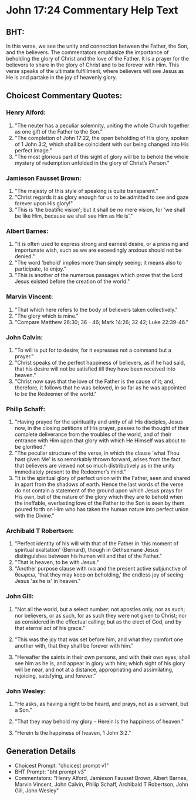 # John 17:24 Commentary Help Text

## BHT:
In this verse, we see the unity and connection between the Father, the Son, and the believers. The commentators emphasize the importance of beholding the glory of Christ and the love of the Father. It is a prayer for the believers to share in the glory of Christ and to be forever with Him. This verse speaks of the ultimate fulfillment, where believers will see Jesus as He is and partake in the joy of heavenly glory.

## Choicest Commentary Quotes:
### Henry Alford:
1. "The neuter has a peculiar solemnity, uniting the whole Church together as one gift of the Father to the Son."
2. "The completion of John 17:22, the open beholding of His glory, spoken of 1 John 3:2, which shall be coincident with our being changed into His perfect image."
3. "The most glorious part of this sight of glory will be to behold the whole mystery of redemption unfolded in the glory of Christ’s Person."

### Jamieson Fausset Brown:
1. "The majesty of this style of speaking is quite transparent."
2. "Christ regards it as glory enough for us to be admitted to see and gaze forever upon His glory!"
3. "This is 'the beatific vision'; but it shall be no mere vision, for 'we shall be like Him, because we shall see Him as He is'."

### Albert Barnes:
1. "It is often used to express strong and earnest desire, or a pressing and importunate wish, such as we are exceedingly anxious should not be denied."
2. "The word 'behold' implies more than simply seeing; it means also to participate, to enjoy."
3. "This is another of the numerous passages which prove that the Lord Jesus existed before the creation of the world."

### Marvin Vincent:
1. "That which here refers to the body of believers taken collectively." 
2. "The glory which is mine." 
3. "Compare Matthew 26:30; 36 - 46; Mark 14:26; 32 42; Luke 22:39-46."

### John Calvin:
1. "To will is put for to desire; for it expresses not a command but a prayer."
2. "Christ speaks of the perfect happiness of believers, as if he had said, that his desire will not be satisfied till they have been received into heaven."
3. "Christ now says that the love of the Father is the cause of it; and, therefore, it follows that he was beloved, in so far as he was appointed to be the Redeemer of the world."

### Philip Schaff:
1. "Having prayed for the spirituality and unity of all His disciples, Jesus now, in the closing petitions of His prayer, passes to the thought of their complete deliverance from the troubles of the world, and of their entrance with Him upon that glory with which He Himself was about to be glorified."
2. "The peculiar structure of the verse, in which the clause 'what Thou hast given Me' is so remarkably thrown forward, arises from the fact that believers are viewed not so much distributively as in the unity immediately present to the Redeemer’s mind."
3. "It is the spiritual glory of perfect union with the Father, seen and shared in apart from the shadows of earth. Hence the last words of the verse do not contain a statement of the ground upon which Jesus prays for His own, but of the nature of the glory which they are to behold when the ineffable, everlasting love of the Father to the Son is seen by them poured forth on Him who has taken the human nature into perfect union with the Divine."

### Archibald T Robertson:
1. "Perfect identity of his will with that of the Father in 'this moment of spiritual exaltation' (Bernard), though in Gethsemane Jesus distinguishes between his human will and that of the Father." 
2. "That is heaven, to be with Jesus."
3. "Another purpose clause with ινα and the present active subjunctive of θεωρεω, 'that they may keep on beholding,' the endless joy of seeing Jesus 'as he is' in heaven."

### John Gill:
1. "Not all the world, but a select number; not apostles only, nor as such; nor believers, or as such, for as such they were not given to Christ; nor as considered in the effectual calling; but as the elect of God, and by that eternal act of his grace." 

2. "This was the joy that was set before him, and what they comfort one another with, that they shall be forever with him."

3. "Hereafter the saints in their own persons, and with their own eyes, shall see him as he is, and appear in glory with him; which sight of his glory will be near, and not at a distance, appropriating and assimilating, rejoicing, satisfying, and forever."

### John Wesley:
1. "He asks, as having a right to be heard, and prays, not as a servant, but a Son." 

2. "That they may behold my glory - Herein Is the happiness of heaven." 

3. "Herein Is the happiness of heaven, 1 John 3:2."


## Generation Details
- Choicest Prompt: "choicest prompt v1"
- BHT Prompt: "bht prompt v3"
- Commentators: "Henry Alford, Jamieson Fausset Brown, Albert Barnes, Marvin Vincent, John Calvin, Philip Schaff, Archibald T Robertson, John Gill, John Wesley"
